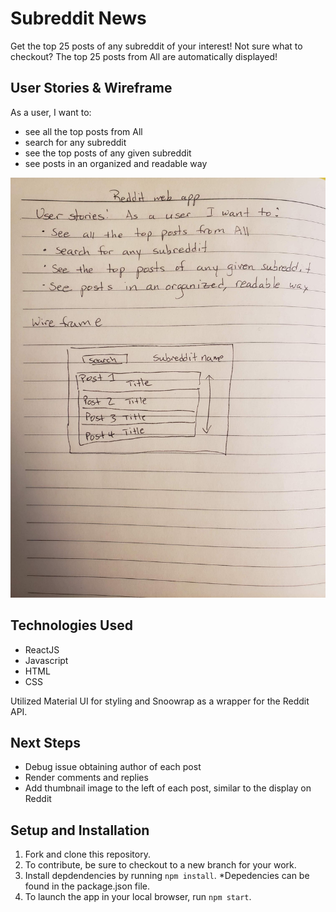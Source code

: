 # Subreddit News
Get the top 25 posts of any subreddit of your interest! Not sure what to checkout? The top 25 posts from All are automatically displayed!

## User Stories & Wireframe
As a user, I want to:
- see all the top posts from All
- search for any subreddit
- see the top posts of any given subreddit
- see posts in an organized and readable way

![Wireframe](./public/wireframe2.jpg)
## Technologies Used
- ReactJS
- Javascript
- HTML
- CSS

Utilized Material UI for styling and Snoowrap as a wrapper for the Reddit API.

## Next Steps
- Debug issue obtaining author of each post
- Render comments and replies
- Add thumbnail image to the left of each post, similar to the display on Reddit

## Setup and Installation
1.  Fork and clone this repository.
2.  To contribute, be sure to checkout to a new branch for your work.
3.  Install depdendencies by running `npm install`.
*Depedencies can be found in the package.json file.
4.  To launch the app in your local browser, run `npm start`.

